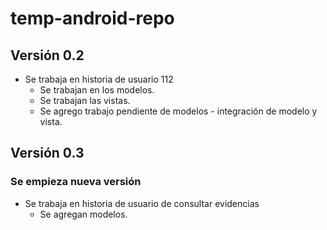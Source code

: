 # temp-android-repo

## Versión 0.2

- Se trabaja en historia de usuario 112
    - Se trabajan en los modelos.
    - Se trabajan las vistas.
    - Se agrego trabajo pendiente de modelos - integración de modelo y vista.

## Versión 0.3

### Se empieza nueva versión

- Se trabaja en historia de usuario de consultar evidencias
    - Se agregan modelos.